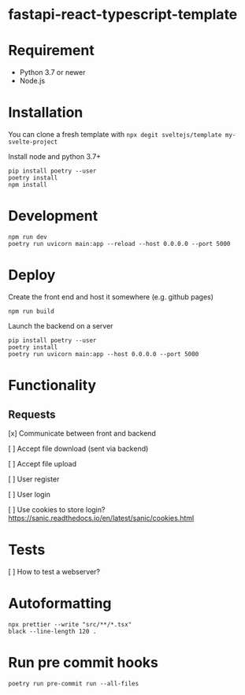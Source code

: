 # fastapi-react-typescript-template

# Requirement

-   Python 3.7 or newer
-   Node.js

# Installation

You can clone a fresh template with
`npx degit sveltejs/template my-svelte-project`

Install node and python 3.7+

```
pip install poetry --user
poetry install
npm install
```

# Development

```
npm run dev
poetry run uvicorn main:app --reload --host 0.0.0.0 --port 5000
```

# Deploy

Create the front end and host it somewhere (e.g. github pages)

```
npm run build
```

Launch the backend on a server

```
pip install poetry --user
poetry install
poetry run uvicorn main:app --host 0.0.0.0 --port 5000
```

# Functionality

## Requests

[x] Communicate between front and backend

[ ] Accept file download (sent via backend)

[ ] Accept file upload

[ ] User register

[ ] User login

[ ] Use cookies to store login? https://sanic.readthedocs.io/en/latest/sanic/cookies.html

# Tests

[ ] How to test a webserver?

# Autoformatting

```
npx prettier --write "src/**/*.tsx"
black --line-length 120 .
```

# Run pre commit hooks
`poetry run pre-commit run --all-files`
